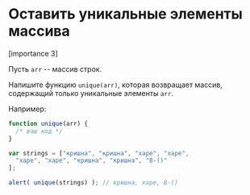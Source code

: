 # Оставить уникальные элементы массива

[importance 3]

Пусть `arr` -- массив строк.

Напишите функцию `unique(arr)`, которая возвращает массив, содержащий только уникальные элементы `arr`.

Например:

```js
function unique(arr) {
  /* ваш код */
}

var strings = ["кришна", "кришна", "харе", "харе",
  "харе", "харе", "кришна", "кришна", "8-()"
];

alert( unique(strings) ); // кришна, харе, 8-()
```

